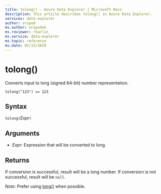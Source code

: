 ```yaml
---
title: tolong() - Azure Data Explorer | Microsoft Docs
description: This article describes tolong() in Azure Data Explorer.
services: data-explorer
author: orspod
ms.author: orspodek
ms.reviewer: rkarlin
ms.service: data-explorer
ms.topic: reference
ms.date: 02/13/2020
---
```

# tolong()

Converts input to long (signed 64-bit) number representation.

```kusto
tolong("123") == 123
```

## Syntax

`tolong(`*Expr*`)`

## Arguments

* *Expr*: Expression that will be converted to long. 

## Returns

If conversion is successful, result will be a long number.
If conversion is not successful, result will be `null`.
 
*Note*: Prefer using [long()](./scalar-data-types/long.md) when possible.